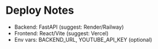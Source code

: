 # Deploy Notes

- Backend: FastAPI (suggest: Render/Railway)
- Frontend: React/Vite (suggest: Vercel)
- Env vars: BACKEND_URL, YOUTUBE_API_KEY (optional)
